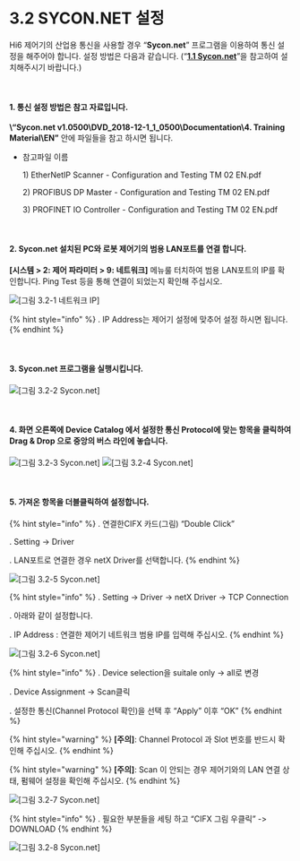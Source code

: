 ﻿# 3.2 SYCON.NET 설정

Hi6 제어기의 산업용 통신을 사용할 경우 “**Sycon.net**” 프로그램을 이용하여 통신 설정을 해주어야 합니다. 설정 방법은 다음과 같습니다. (“[**1.1 Sycon.net**](../1-install-program/1-1-sycon-net.md)”을 참고하여 설치해주시기 바랍니다.)

<br>

#### 1. 통신 설정 방법은 참고 자료입니다.
**\“Sycon.net v1.0500\DVD\_2018-12-1\_1\_0500\Documentation\4. Training Material\EN”** 안에 파일들을 참고 하시면 됩니다.
   *   참고파일 이름

       1\) EtherNetIP Scanner - Configuration and Testing TM 02 EN.pdf

       2\) PROFIBUS DP Master - Configuration and Testing TM 02 EN.pdf

       3\) PROFINET IO Controller - Configuration and Testing TM 02 EN.pdf

<br>

#### 2. Sycon.net 설치된 PC와 로봇 제어기의 범용 LAN포트를 연결 합니다.
**\[시스템 > 2: 제어 파라미터 > 9: 네트워크]** 메뉴룰 터치하여 범용 LAN포트의 IP를 확인합니다. Ping Test 등을 통해 연결이 되었는지 확인해 주십시오.

![[그림 3.2-1 네트워크 IP]](<../_assets/3-Settings-Industrial-Communication/3.2-Setting-SYCON/image_1.png>) 

{% hint style="info" %}
\.      IP Address는 제어기 설정에 맞추어 설정 하시면 됩니다.
{% endhint %}

<br>

#### 3. Sycon.net 프로그램을 실행시킵니다.

![[그림 3.2-2 Sycon.net]](<../_assets/3-Settings-Industrial-Communication/3.2-Setting-SYCON/image_2.png>)

<br>

#### 4. 화면 오른쪽에 Device Catalog 에서 설정한 통신 Protocol에 맞는 항목을 클릭하여 Drag & Drop 으로 중앙의 버스 라인에 놓습니다. 

![[그림 3.2-3 Sycon.net]](<../_assets/3-Settings-Industrial-Communication/3.2-Setting-SYCON/image_3.png>)
![[그림 3.2-4 Sycon.net]](<../_assets/3-Settings-Industrial-Communication/3.2-Setting-SYCON/image_4.png>)

<br>

#### 5. 가져온 항목을 더블클릭하여 설정합니다.

{% hint style="info" %}
\.      연결한CIFX 카드(그림) “Double Click”

\.      Setting -> Driver 

\.      LAN포트로 연결한 경우 netX Driver를 선택합니다.
{% endhint %}

![[그림 3.2-5 Sycon.net]](<../_assets/3-Settings-Industrial-Communication/3.2-Setting-SYCON/image_5.png>)

{% hint style="info" %}
\.     Setting -> Driver -> netX Driver -> TCP Connection 

\.     아래와 같이 설정합니다.

\.     IP Address : 연결한 제어기 네트워크 범용 IP를 입력해 주십시오.
{% endhint %}

![[그림 3.2-6 Sycon.net]](<../_assets/3-Settings-Industrial-Communication/3.2-Setting-SYCON/image_6.png>)

{% hint style="info" %}
\.      Device selection을 suitale only -> all로 변경

\.      Device Assignment -> Scan클릭

\.      설정한 통신(Channel Protocol 확인)을 선택 후 “Apply” 이후 “OK”
{% endhint %}

{% hint style="warning" %}
**\[주의]**: Channel Protocol 과 Slot 번호를 반드시 확인해 주십시오.
{% endhint %}

{% hint style="warning" %}
**\[주의]**: Scan 이 안되는 경우 제어기와의 LAN 연결 상태, 펌웨어 설정을 확인해 주십시오.
{% endhint %}

![[그림 3.2-7 Sycon.net]](<../_assets/3-Settings-Industrial-Communication/3.2-Setting-SYCON/image_7.png>)


{% hint style="info" %}
\.      필요한 부분들을 세팅 하고 “CIFX 그림 우클릭” -> DOWNLOAD
{% endhint %}

![[그림 3.2-8 Sycon.net]](<../_assets/3-Settings-Industrial-Communication/3.2-Setting-SYCON/image_8.png>)